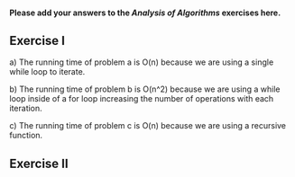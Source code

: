 #### Please add your answers to the ***Analysis of  Algorithms*** exercises here.

## Exercise I

a) The running time of problem a is O(n) because we are using a single while loop to iterate.


b) The running time of problem b is O(n^2) because we are using a while loop inside of a for loop increasing the number of operations with each iteration.


c) The running time of problem c is O(n) because we are using a recursive function.

## Exercise II


